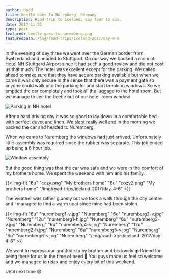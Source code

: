```yaml
---
author: Hodd
title: Beetle Goes To Nuremberg, Germany
description: Road-trip to Iceland, day four to six.
date: 2017-11-22
type: post
featured: beetle-goes-to-nuremberg.png
featuredpath: /img/road-trips/iceland-2017/day-4-6
---
```


In the evening of day three we went over the German border from Switzerland and headed to Stuttgard. On our way we booked a room at Hotel NH Stuttgard Airport since it had such a good review and did not cost us that much. The hotel was excellent except for the parking. We called ahead to make sure that they have secure parking available but when we came it was only secure in the sense that there was a payment gate so anyone could walk into the parking lot and start breaking windows. So we emptied the car completely and took all the luggage to the hotel room. But we manage to see the beetle out of our hotel-room window.

![Parking in NH hotel](/img/road-trips/iceland-2017/day-4-6/parking.png "Parking in NH hotel")

After a hard driving day it was so good to lay down in a comfortable bed with perfect duvet and linen. We slept really well and in the morning we packed the car and headed to Nuremberg.

When we came to Nuremberg the windows had just arrived. Unfortunately little assembly was required since the rubber was separate. This job ended up being a 6 hour job.

![Window assembly](/img/road-trips/iceland-2017/day-4-6/job.png "Window assembly")

But the good thing was that the car was safe and we were in the comfort of my brothers home. We spent the weekend with him and his family.

{{< img-fit
  "6u" "cozy.png" "My brothers home"
  "6u" "cozy2.png" "My brothers home"
  "/img/road-trips/iceland-2017/day-4-6" >}}

The weather was rather gloomy but we took a walk through the city centre and I managed to find a warm coat since mine had been stolen.

{{< img-fit
  "6u" "nuremberg1-v.jpg" "Nuremberg"
  "6u" "nuremberg2-v.jpg" "Nuremberg"
  "12u" "nuremberg1-h.jpg" "Nuremberg"
  "6u" "nuremberg3-v.jpg" "Nuremberg"
  "6u" "nuremberg4-v.jpg" "Nuremberg"
  "12u" "nuremberg2-h.jpg" "Nuremberg"
  "6u" "nuremberg5-v.jpg" "Nuremberg"
  "6u" "nuremberg6-v.jpg" "Nuremberg"
  "/img/road-trips/iceland-2017/day-4-6" >}}

We want to express our gratitude to by brother and his lovely girlfriend for being there for us in the time of need :kiss: You guys made us feel so welcome and we managed to relax and enjoy every bit of this weekend.

Until next time :smile:
